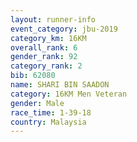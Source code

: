 ```yaml
---
layout: runner-info 
event_category: jbu-2019 
category_km: 16KM  
overall_rank: 6
gender_rank: 92
category_rank: 2
bib: 62080
name: SHARI BIN SAADON
category: 16KM Men Veteran
gender: Male
race_time: 1-39-18
country: Malaysia
---
```

